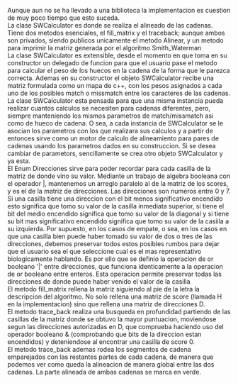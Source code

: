 Aunque aun no se ha llevado a una biblioteca la implementacion es cuestion de muy poco tiempo que esto suceda.\
La clase SWCalculator es donde se realiza el alineado de las cadenas. Tiene dos metodos esenciales, el fill_matrix y el traceback; aunque ambos son privados, siendo publicos unicamente el metodo Alinear, y un metodo para imprimir la matriz generada por el algoritmo Smith_Waterman\
La clase SWCalculator es extensible, desde el momento en que toma en su constructor un delegado de funcion para que el usuario pase el metodo para calcular el peso de los huecos en la cadena de la forma que le parezca correcta. Ademas en su constructor el objeto SWCalculator recibe una matriz formulada como un mapa de c++, con los pesos asignados a cada uno de los posibles match o missmatch entre los caracteres de las cadenas.\
La clase SWCalculator esta pensada para que una misma instancia pueda realizar cuantos calculos se necesiten para cadenas diferentes, pero, siempre manteniendo los mismos parametros de match/missmatch asi como de hueco de cadena. O sea, a cada instancia de SWCalculator se le asocian los parametros con los que realizara sus calculos y a partir de entonces sirve como un motor de calculo de alineamiento para pares de cadenas usando los parametros dados en su construccion. Si se desea cambiar de parametors, sencillamente se crea otro objeto SWCalculator y ya esta.\
El Enum Direcciones sirve para poder recordar para cada casilla de la matriz de donde vino su valor. Mediante un trabajo de algebra booleana con el operador |, mantenemos un arreglo paralelo al de la matriz de los scores, y es el de la matriz de direcciones. Las direcciones son numeros entre 0 y 7. Si una casilla tiene una direccion con el bit menos significativo encendido esto significa que tomo su valor de la casilla inmediata superior, si tiene el bit del medio encendido significa que tomo su valor de la diagonal y si tiene su bit mas significativo encendido significa que tomo su valor de la casiila a su izquierda. Por supuesto, en los casos de empate, o sea, en los casos en que una casilla bien puede haber tomado su valor de dos o tres de las direcciones, debemos preservar todos estos posibles rumbos para dejar que el usuario sea el que seleccione cual es el mas representativo biologicamente hablando. Es por ello que se definio la operacion de or booleano '|' entre direcciones, que funciona identicamente a la operacion de or booleano entre enteros. Esta operacion permite preservar todas las direcciones de donde puede haber venido el valor de la casilla\
El metodo fill_matrix rellena la matriz siguiendo al pie de la letra la descripcion del algoritmo. No solo rellena una matriz de score (llamada H en la implementacion) sino que rellena una matriz de direcciones D.\
El metodo trace_back realiza una busqueda en profundidad partiendo de las casillas de la matriz donde se obtuvo la mayor puntuacion, moviendose segun las direcciones autorizadas en D, que comprueba haciendo uso del operador booleano & (comprobando que bits de la direccion estan encendidos) y deteniendose al encontrar una casilla de score 0.\
El metodo trace_back ademas rodea los segmentos de cadena emparejados con las restantes partes de cada cadena, de manera que podemos ver como queda la alineacion de manera global entre las dos cadenas. La parte alineada de ambas cadenas se marca en verde.